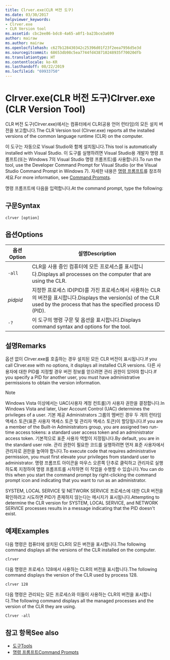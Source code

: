 ```yaml
---
title: Clrver.exe(CLR 버전 도구)
ms.date: 03/30/2017
helpviewer_keywords:
- Clrver.exe
- CLR Version tool
ms.assetid: cbc2ee86-bdc8-4a65-a8f1-ba23bce3a699
author: mairaw
ms.author: mairaw
ms.openlocfilehash: c627b128430342c25396d01f23f2eea7956d5e3d
ms.sourcegitcommit: 68653db98c5ea7744fd438710248935f70020dfb
ms.translationtype: HT
ms.contentlocale: ko-KR
ms.lasthandoff: 08/22/2019
ms.locfileid: "69933750"
---
```

# <a name="clrverexe-clr-version-tool"></a><span data-ttu-id="b4372-102">Clrver.exe(CLR 버전 도구)</span><span class="sxs-lookup"><span data-stu-id="b4372-102">Clrver.exe (CLR Version Tool)</span></span>
<span data-ttu-id="b4372-103">CLR 버전 도구(Clrver.exe)에서는 컴퓨터에서 CLR(공용 언어 런타임)의 모든 설치 버전을 보고합니다.</span><span class="sxs-lookup"><span data-stu-id="b4372-103">The CLR Version tool (Clrver.exe) reports all the installed versions of the common language runtime (CLR) on the computer.</span></span>  
  
 <span data-ttu-id="b4372-104">이 도구는 자동으로 Visual Studio와 함께 설치됩니다.</span><span class="sxs-lookup"><span data-stu-id="b4372-104">This tool is automatically installed with Visual Studio.</span></span> <span data-ttu-id="b4372-105">이 도구를 실행하려면 Visual Studio용 개발자 명령 프롬프트(또는 Windows 7의 Visual Studio 명령 프롬프트)를 사용합니다.</span><span class="sxs-lookup"><span data-stu-id="b4372-105">To run the tool, use the Developer Command Prompt for Visual Studio (or the Visual Studio Command Prompt in Windows 7).</span></span> <span data-ttu-id="b4372-106">자세한 내용은 [명령 프롬프트](../../../docs/framework/tools/developer-command-prompt-for-vs.md)를 참조하세요.</span><span class="sxs-lookup"><span data-stu-id="b4372-106">For more information, see [Command Prompts](../../../docs/framework/tools/developer-command-prompt-for-vs.md).</span></span>  
  
 <span data-ttu-id="b4372-107">명령 프롬프트에 다음을 입력합니다.</span><span class="sxs-lookup"><span data-stu-id="b4372-107">At the command prompt, type the following:</span></span>  
  
## <a name="syntax"></a><span data-ttu-id="b4372-108">구문</span><span class="sxs-lookup"><span data-stu-id="b4372-108">Syntax</span></span>  
  
```  
clrver [option]  
```  
  
## <a name="options"></a><span data-ttu-id="b4372-109">옵션</span><span class="sxs-lookup"><span data-stu-id="b4372-109">Options</span></span>  
  
|<span data-ttu-id="b4372-110">옵션</span><span class="sxs-lookup"><span data-stu-id="b4372-110">Option</span></span>|<span data-ttu-id="b4372-111">설명</span><span class="sxs-lookup"><span data-stu-id="b4372-111">Description</span></span>|  
|------------|-----------------|  
|`-all`|<span data-ttu-id="b4372-112">CLR을 사용 중인 컴퓨터에 모든 프로세스를 표시합니다.</span><span class="sxs-lookup"><span data-stu-id="b4372-112">Displays all processes on the computer that are using the CLR.</span></span>|  
|<span data-ttu-id="b4372-113">*pid*</span><span class="sxs-lookup"><span data-stu-id="b4372-113">*pid*</span></span>|<span data-ttu-id="b4372-114">지정한 프로세스 ID(PID)를 가진 프로세스에서 사용하는 CLR의 버전을 표시합니다.</span><span class="sxs-lookup"><span data-stu-id="b4372-114">Displays the version(s) of the CLR used by the process that has the specified process ID (PID).</span></span>|  
|`-?`|<span data-ttu-id="b4372-115">이 도구의 명령 구문 및 옵션을 표시합니다.</span><span class="sxs-lookup"><span data-stu-id="b4372-115">Displays command syntax and options for the tool.</span></span>|  
  
## <a name="remarks"></a><span data-ttu-id="b4372-116">설명</span><span class="sxs-lookup"><span data-stu-id="b4372-116">Remarks</span></span>  
 <span data-ttu-id="b4372-117">옵션 없이 Clrver.exe를 호출하는 경우 설치된 모든 CLR 버전이 표시됩니다.</span><span class="sxs-lookup"><span data-stu-id="b4372-117">If you call Clrver.exe with no options, it displays all installed CLR versions.</span></span> <span data-ttu-id="b4372-118">다른 사용자에 대한 PID를 지정할 경우 버전 정보를 얻으려면 관리 권한이 있어야 합니다.</span><span class="sxs-lookup"><span data-stu-id="b4372-118">If you specify a PID for another user, you must have administrative permissions to obtain the version information.</span></span>  
  
> [!NOTE]
> <span data-ttu-id="b4372-119">Windows Vista 이상에서는 UAC(사용자 계정 컨트롤)가 사용자 권한을 결정합니다.</span><span class="sxs-lookup"><span data-stu-id="b4372-119">In Windows Vista and later, User Account Control (UAC) determines the privileges of a user.</span></span> <span data-ttu-id="b4372-120">기본 제공 Administrators 그룹의 멤버인 경우 두 개의 런타임 액세스 토큰(표준 사용자 액세스 토큰 및 관리자 액세스 토큰)이 할당됩니다.</span><span class="sxs-lookup"><span data-stu-id="b4372-120">If you are a member of the Built-in Administrators group, you are assigned two run-time access tokens: a standard user access token and an administrator access token.</span></span> <span data-ttu-id="b4372-121">기본적으로 표준 사용자 역할이 지정됩니다.</span><span class="sxs-lookup"><span data-stu-id="b4372-121">By default, you are in the standard user role.</span></span> <span data-ttu-id="b4372-122">관리 권한이 필요한 코드를 실행하려면 먼저 표준 사용자에서 관리자로 권한을 높여야 합니다.</span><span class="sxs-lookup"><span data-stu-id="b4372-122">To execute code that requires administrative permission, you must first elevate your privileges from standard user to administrator.</span></span> <span data-ttu-id="b4372-123">명령 프롬프트 아이콘을 마우스 오른쪽 단추로 클릭하고 관리자로 실행하도록 지정하여 명령 프롬프트를 시작하면 이 작업을 수행할 수 있습니다.</span><span class="sxs-lookup"><span data-stu-id="b4372-123">You can do this when you start the command prompt by right-clicking the command prompt icon and indicating that you want to run as an administrator.</span></span>  
  
 <span data-ttu-id="b4372-124">SYSTEM, LOCAL SERVICE 및 NETWORK SERVICE 프로세스에 대한 CLR 버전을 확인하려고 시도하면 PID가 존재하지 않는다는 메시지가 표시됩니다.</span><span class="sxs-lookup"><span data-stu-id="b4372-124">Attempting to determine the CLR version for SYSTEM, LOCAL SERVICE, and NETWORK SERVICE processes results in a message indicating that the PID doesn't exist.</span></span>  
  
## <a name="examples"></a><span data-ttu-id="b4372-125">예제</span><span class="sxs-lookup"><span data-stu-id="b4372-125">Examples</span></span>  
 <span data-ttu-id="b4372-126">다음 명령은 컴퓨터에 설치된 CLR의 모든 버전을 표시합니다.</span><span class="sxs-lookup"><span data-stu-id="b4372-126">The following command displays all the versions of the CLR installed on the computer.</span></span>  
  
 `clrver`  
  
 <span data-ttu-id="b4372-127">다음 명령은 프로세스 128에서 사용하는 CLR의 버전을 표시합니다.</span><span class="sxs-lookup"><span data-stu-id="b4372-127">The following command displays the version of the CLR used by process 128.</span></span>  
  
 `clrver 128`  
  
 <span data-ttu-id="b4372-128">다음 명령은 관리되는 모든 프로세스와 이들이 사용하는 CLR의 버전을 표시합니다.</span><span class="sxs-lookup"><span data-stu-id="b4372-128">The following command displays all the managed processes and the version of the CLR they are using.</span></span>  
  
 `Clrver -all`  
  
## <a name="see-also"></a><span data-ttu-id="b4372-129">참고 항목</span><span class="sxs-lookup"><span data-stu-id="b4372-129">See also</span></span>

- [<span data-ttu-id="b4372-130">도구</span><span class="sxs-lookup"><span data-stu-id="b4372-130">Tools</span></span>](../../../docs/framework/tools/index.md)
- [<span data-ttu-id="b4372-131">명령 프롬프트</span><span class="sxs-lookup"><span data-stu-id="b4372-131">Command Prompts</span></span>](../../../docs/framework/tools/developer-command-prompt-for-vs.md)
